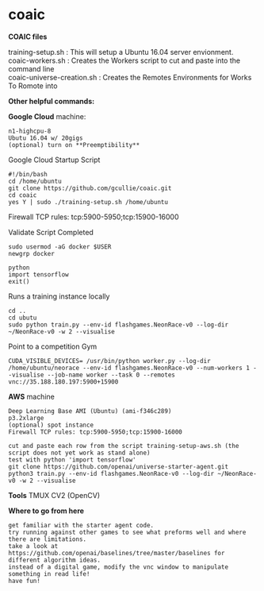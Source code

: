 # coaic
**COAIC files**

training-setup.sh : This will setup a Ubuntu 16.04 server envionment. </br>
coaic-workers.sh  : Creates the Workers script to cut and paste into the command line </br>
coaic-universe-creation.sh : Creates the Remotes Environments for Works To Romote into </br>

**Other helpful commands:**

**Google Cloud**
machine:
~~~
n1-highcpu-8
Ubutu 16.04 w/ 20gigs
(optional) turn on **Preemptibility**
~~~

Google Cloud Startup Script
~~~
#!/bin/bash
cd /home/ubuntu
git clone https://github.com/gcullie/coaic.git
cd coaic
yes Y | sudo ./training-setup.sh /home/ubuntu
~~~
Firewall TCP rules: tcp:5900-5950;tcp:15900-16000

Validate Script Completed
~~~
sudo usermod -aG docker $USER
newgrp docker

python
import tensorflow
exit()
~~~

Runs a training instance locally
~~~
cd ..
cd ubutu
sudo python train.py --env-id flashgames.NeonRace-v0 --log-dir ~/NeonRace-v0 -w 2 --visualise
~~~

Point to a competition Gym
~~~
CUDA_VISIBLE_DEVICES= /usr/bin/python worker.py --log-dir /home/ubuntu/neorace --env-id flashgames.NeonRace-v0 --num-workers 1 --visualise --job-name worker --task 0 --remotes vnc://35.188.180.197:5900+15900
~~~

**AWS**
machine
~~~
Deep Learning Base AMI (Ubuntu) (ami-f346c289)
p3.2xlarge
(optional) spot instance
Firewall TCP rules: tcp:5900-5950;tcp:15900-16000
~~~

~~~
cut and paste each row from the script training-setup-aws.sh (the script does not yet work as stand alone)
test with python 'import tensorflow'
git clone https://github.com/openai/universe-starter-agent.git
python3 train.py --env-id flashgames.NeonRace-v0 --log-dir ~/NeonRace-v0 -w 2 --visualise
~~~

**Tools**
TMUX
CV2 (OpenCV)

**Where to go from here**
~~~
get familiar with the starter agent code.
try running against other games to see what preforms well and where there are limitations.
take a look at https://github.com/openai/baselines/tree/master/baselines for different algorithm ideas.
instead of a digital game, modify the vnc window to manipulate something in read life!
have fun!
~~~


